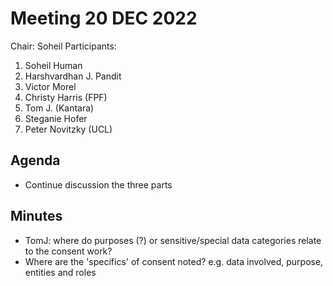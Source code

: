 # Meeting 20 DEC 2022

Chair: Soheil
Participants:
1. Soheil Human
2. Harshvardhan J. Pandit
3. Victor Morel
4. Christy Harris (FPF)
5. Tom J. (Kantara)
6. Steganie Hofer
7. Peter Novitzky (UCL)

## Agenda
* Continue discussion the three parts

## Minutes
- TomJ: where do purposes (?) or sensitive/special data categories relate to the consent work?
- Where are the 'specifics' of consent noted? e.g. data involved, purpose, entities and roles

